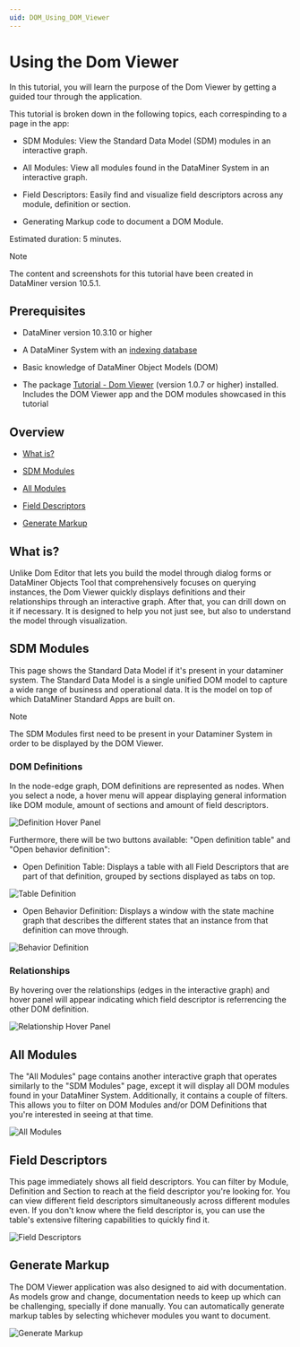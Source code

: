 ```yaml
---
uid: DOM_Using_DOM_Viewer
---
```


# Using the Dom Viewer

In this tutorial, you will learn the purpose of the Dom Viewer by getting a guided tour through the application.

This tutorial is broken down in the following topics, each correspinding to a page in the app:

- SDM Modules: View the Standard Data Model (SDM) modules in an interactive graph.

- All Modules: View all modules found in the DataMiner System in an interactive graph.

- Field Descriptors: Easily find and visualize field descriptors across any module, definition or section.

- Generating Markup code to document a DOM Module.

Estimated duration: 5 minutes.

> [!NOTE]
> The content and screenshots for this tutorial have been created in DataMiner version 10.5.1.

## Prerequisites

- DataMiner version 10.3.10 or higher

- A DataMiner System with an [indexing database](xref:Indexing_Database)

- Basic knowledge of DataMiner Object Models (DOM)

- The package [Tutorial - Dom Viewer](https://catalog.dataminer.services/details/fea99fc7-63fc-40da-85fb-db1ca914986a) (version 1.0.7 or higher) installed. Includes  the DOM Viewer app and the DOM modules showcased in this tutorial

## Overview

- [What is?](#what-is)

- [SDM Modules](#sdm-modules)

- [All Modules](#all-modules)

- [Field Descriptors](#field-descriptors)

- [Generate Markup](#generate-markup)


## What is?

Unlike Dom Editor that lets you build the model through dialog forms or DataMiner Objects Tool that comprehensively focuses on querying instances, the Dom Viewer quickly displays definitions and their relationships through an interactive graph. After that, you can drill down on it if necessary. It is designed to help you not just see, but also to understand the model through visualization.

## SDM Modules

This page shows the Standard Data Model if it's present in your dataminer system.
The Standard Data Model is a single unified DOM model to capture a wide range of business and operational data. 
It is the model on top of which DataMiner Standard Apps are built on.

> [!NOTE]
> The SDM Modules first need to be present in your Dataminer System in order to be displayed by the DOM Viewer.


### DOM Definitions

In the node-edge graph, DOM definitions are represented as nodes. When you select a node, a hover menu will appear displaying general information like DOM module, amount of sections and amount of field descriptors. 

![Definition Hover Panel](~/user-guide/images/DOM_Viewer_Definition_Hover_Menu.png)

Furthermore, there will be two buttons available: "Open definition table" and "Open behavior definition":

- Open Definition Table: Displays a table with all Field Descriptors that are part of that definition, grouped by sections displayed as tabs on top.

![Table Definition](~/user-guide/images/DOM_Viewer_Definition_Table_Definition.png)

- Open Behavior Definition: Displays a window with the state machine graph that describes the different states that an instance from that definition can move through.

![Behavior Definition](~/user-guide/images/DOM_Viewer_Definition_Behavior_Definition.png)

### Relationships

By hovering over the relationships (edges in the interactive graph) and hover panel will appear indicating which field descriptor is referrencing the other DOM definition.

![Relationship Hover Panel](~/user-guide/images/DOM_Viewer_Definition_Relationship_Hover_Menu.png)

## All Modules

The "All Modules" page contains another interactive graph that operates similarly to the "SDM Modules" page, except it will display all DOM modules found in your DataMiner System. Additionally, it contains a couple of filters. This allows you to filter on DOM Modules and/or DOM Definitions that you're interested in seeing at that time.

![All Modules](~/user-guide/images/DOM_Viewer_All_Modules.png)

## Field Descriptors

This page immediately shows all field descriptors. 
You can filter by Module, Definition and Section to reach at the field descriptor you're looking for.
You can view different field descriptors simultaneously across different modules even.
If you don't know where the field descriptor is, you can use the table's extensive filtering capabilities to quickly find it.

![Field Descriptors](~/user-guide/images/DOM_Viewer_Field_Descriptors.png)

## Generate Markup

The DOM Viewer application was also designed to aid with documentation. As models grow and change, documentation needs to keep up which  can be challenging, specially if done manually. You can automatically generate markup tables by selecting whichever modules you want to document. 

![Generate Markup](~/user-guide/images/DOM_Viewer_Markup.png)
